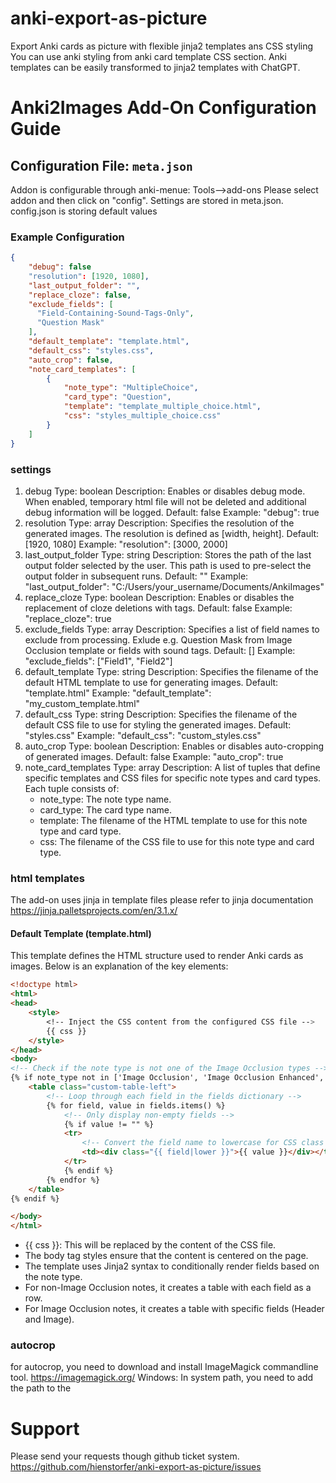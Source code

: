 # anki-export-as-picture
Export Anki cards as picture with flexible jinja2 templates ans CSS styling
You can use anki styling from anki card template CSS section.
Anki templates can be easily transformed to jinja2 templates with ChatGPT.

# Anki2Images Add-On Configuration Guide

## Configuration File: `meta.json` 

Addon is configurable through anki-menue: Tools-->add-ons
Please select addon and then click on "config".
Settings are stored in meta.json.
config.json is storing default values 

### Example Configuration


```json
{
    "debug": false
    "resolution": [1920, 1080],
    "last_output_folder": "",
    "replace_cloze": false,
    "exclude_fields": [
      "Field-Containing-Sound-Tags-Only",
      "Question Mask"
    ],
    "default_template": "template.html",
    "default_css": "styles.css",
    "auto_crop": false,
    "note_card_templates": [
        {
            "note_type": "MultipleChoice",
            "card_type": "Question",
            "template": "template_multiple_choice.html",
            "css": "styles_multiple_choice.css"
        }
    ]
}
```

### settings
1. debug
Type: boolean
Description: Enables or disables debug mode. When enabled, temporary html file will not be deleted and additional debug information will be logged. 
Default: false
Example: "debug": true
2. resolution
Type: array
Description: Specifies the resolution of the generated images. The resolution is defined as [width, height].
Default: [1920, 1080]
Example: "resolution": [3000, 2000]
3. last_output_folder
Type: string
Description: Stores the path of the last output folder selected by the user. This path is used to pre-select the output folder in subsequent runs.
Default: ""
Example: "last_output_folder": "C:/Users/your_username/Documents/AnkiImages"
4. replace_cloze
Type: boolean
Description: Enables or disables the replacement of cloze deletions with <cloze> tags.
Default: false
Example: "replace_cloze": true
5. exclude_fields
Type: array
Description: Specifies a list of field names to exclude from processing. Exlude e.g. Question Mask from Image Occlusion template or fields with sound tags.
Default: []
Example: "exclude_fields": ["Field1", "Field2"]
6. default_template
Type: string
Description: Specifies the filename of the default HTML template to use for generating images.
Default: "template.html"
Example: "default_template": "my_custom_template.html"
7. default_css
Type: string
Description: Specifies the filename of the default CSS file to use for styling the generated images.
Default: "styles.css"
Example: "default_css": "custom_styles.css"
8. auto_crop
Type: boolean
Description: Enables or disables auto-cropping of generated images.
Default: false
Example: "auto_crop": true
9. note_card_templates
Type: array
Description: A list of tuples that define specific templates and CSS files for specific note types and card types. Each tuple consists of:
   - note_type: The note type name.
   - card_type: The card type name.
   - template: The filename of the HTML template to use for this note type and card type.
   - css: The filename of the CSS file to use for this note type and card type.

### html templates
The add-on uses jinja in template files
please refer to jinja documentation
https://jinja.palletsprojects.com/en/3.1.x/


#### Default Template (template.html)
This template defines the HTML structure used to render Anki cards as images. Below is an explanation of the key elements:
```html
<!doctype html>
<html>
<head>
    <style>
        <!-- Inject the CSS content from the configured CSS file -->
        {{ css }}
    </style>
</head>
<body>
<!-- Check if the note type is not one of the Image Occlusion types -->
{% if note_type not in ['Image Occlusion', 'Image Occlusion Enhanced', 'Image Occlusion Enhanced+'] %}
    <table class="custom-table-left">
        <!-- Loop through each field in the fields dictionary -->
        {% for field, value in fields.items() %}
            <!-- Only display non-empty fields -->
            {% if value != "" %}
            <tr>
                <!-- Convert the field name to lowercase for CSS class and display its value -->
                <td><div class="{{ field|lower }}">{{ value }}</div></td>
            </tr>
            {% endif %}
        {% endfor %}
    </table>
{% endif %}

</body>
</html>
```
- {{ css }}: This will be replaced by the content of the CSS file.
- The body tag styles ensure that the content is centered on the page.
- The template uses Jinja2 syntax to conditionally render fields based on the note type.
- For non-Image Occlusion notes, it creates a table with each field as a row.
- For Image Occlusion notes, it creates a table with specific fields (Header and Image).

### autocrop 
for autocrop, you need to download and install ImageMagick commandline tool.
https://imagemagick.org/
Windows: In system path, you need to add the path to the 

# Support
Please send your requests though github ticket system.
https://github.com/hienstorfer/anki-export-as-picture/issues